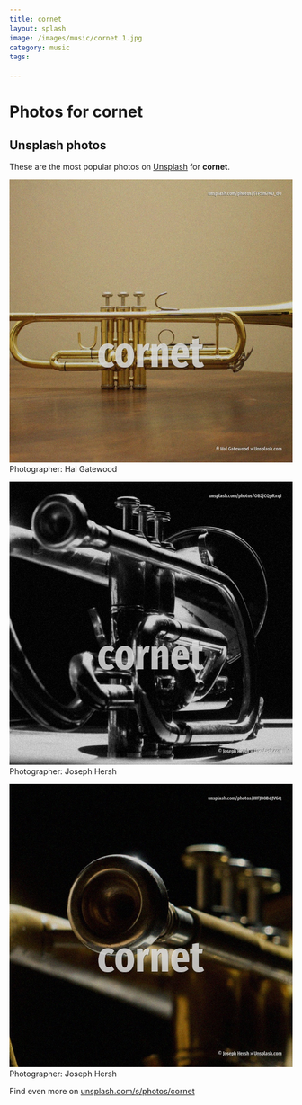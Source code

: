 ```yaml
---
title: cornet
layout: splash
image: /images/music/cornet.1.jpg
category: music
tags:

---
```

# Photos for cornet
 
## Unsplash photos
These are the most popular photos on [Unsplash](https://unsplash.com) for **cornet**.
 
![cornet](/images/music/cornet.1.jpg)
Photographer:  Hal Gatewood
 
![cornet](/images/music/cornet.2.jpg)
Photographer:  Joseph Hersh
 
![cornet](/images/music/cornet.3.jpg)
Photographer:  Joseph Hersh
 
Find even more on [unsplash.com/s/photos/cornet](https://unsplash.com/s/photos/cornet)
 

